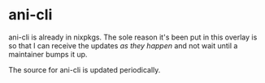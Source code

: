 # ani-cli

ani-cli is already in nixpkgs. The sole reason it's been put in this overlay is so that
I can receive the updates _as they happen_ and not wait until a maintainer bumps it up.

The source for ani-cli is updated periodically.
